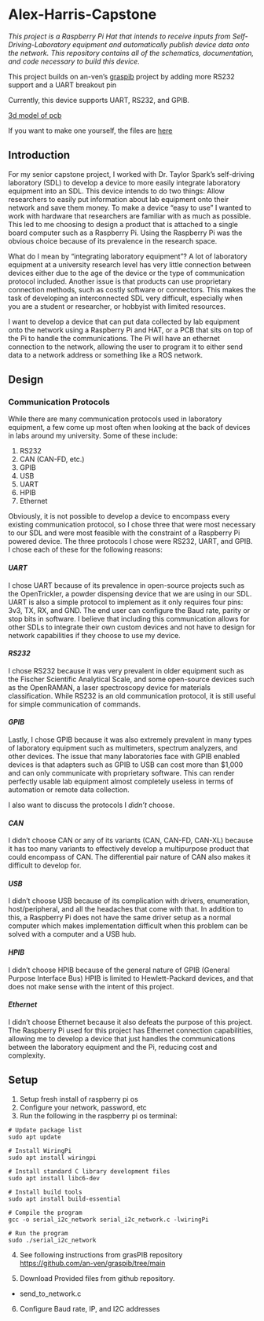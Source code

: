 # Alex-Harris-Capstone
 _This project is a Raspberry Pi Hat that intends to receive inputs from Self-Driving-Laboratory equipment and automatically publish device data onto the network.
This repository contains all of the schematics, documentation, and code necessary to build this device._

This project builds on an-ven’s [graspib](https://github.com/an-ven/graspib) project by adding more RS232 support and a UART breakout pin

Currently, this device supports UART, RS232, and GPIB. 

[3d model of pcb](https://github.com/achihuahua22/Alex-Harris-Capstone/blob/main/capstone_rev3_3d_screenshot.png)

If you want to make one yourself, the files are [here](capstone_cad_rev3)





## Introduction
  For my senior capstone project, I worked with Dr. Taylor Spark’s self-driving laboratory (SDL) to develop a device to more easily integrate laboratory equipment into an SDL. This device intends to do two things: Allow researchers to easily put information about lab equipment onto their network and save them money. To make a device “easy to use” I wanted to work with hardware that researchers are familiar with as much as possible. This led to me choosing to design a product that is attached to a single board computer such as a Raspberry Pi. Using the Raspberry Pi was the obvious choice because of its prevalence in the research space. 

  What do I mean by “integrating laboratory equipment”? A lot of laboratory equipment at a university research level has very little connection between devices either due to the age of the device or the type of communication protocol included. Another issue is that products can use proprietary connection methods, such as costly software or connectors. This makes the task of developing an interconnected SDL very difficult, especially when you are a student or researcher, or hobbyist with limited resources. 

  I want to develop a device that can put data collected by lab equipment onto the network using a Raspberry Pi and HAT, or a PCB that sits on top of the Pi to handle the communications. The Pi will have an ethernet connection to the network, allowing the user to program it to either send data to a network address or something like a ROS network.
## Design
### Communication Protocols
While there are many communication protocols used in laboratory equipment, a few come up most often when looking at the back of devices in labs around my university. Some of these include:

1. RS232
2. CAN (CAN-FD, etc.)
3. GPIB
4. USB
5. UART
6. HPIB
7. Ethernet

Obviously, it is not possible to develop a device to encompass every existing communication protocol, so I chose three that were most necessary to our SDL and were most feasible with the constraint of a Raspberry Pi powered device. The three protocols I chose were RS232, UART, and GPIB. I chose each of these for the following reasons:
#### _UART_
I chose UART because of its prevalence in open-source projects such as the OpenTrickler, a powder dispensing device that we are using in our SDL. UART is also a simple protocol to implement as it only requires four pins: 3v3, TX, RX, and GND. The end user can configure the Baud rate, parity or stop bits in software. I believe that including this communication allows for other SDLs to integrate their own custom devices and not have to design for network capabilities if they choose to use my device. 
#### _RS232_
I chose RS232 because it was very prevalent in older equipment such as the Fischer Scientific Analytical Scale, and some open-source devices such as the OpenRAMAN, a laser spectroscopy device for materials classification. While RS232 is an old communication protocol, it is still useful for simple communication of commands. 
#### _GPIB_
Lastly, I chose GPIB because it was also extremely prevalent in many types of laboratory equipment such as multimeters, spectrum analyzers, and other devices. The issue that many laboratories face with GPIB enabled devices is that adapters such as GPIB to USB can cost more than $1,000 and can only communicate with proprietary software. This can render perfectly usable lab equipment almost completely useless in terms of automation or remote data collection.

I also want to discuss the protocols I *didn’t* choose.

#### _CAN_
I didn’t choose CAN or any of its variants (CAN, CAN-FD, CAN-XL) because it has too many variants to effectively develop a multipurpose product that could encompass of CAN. The differential pair nature of CAN also makes it difficult to develop for.
#### _USB_
I didn’t choose USB because of its complication with drivers, enumeration, host/peripheral, and all the headaches that come with that. In addition to this, a Raspberry Pi does not have the same driver setup as a normal computer which makes implementation difficult when this problem can be solved with a computer and a USB hub.
#### _HPIB_
I didn’t choose HPIB because of the general nature of GPIB (General Purpose Interface Bus) HPIB is limited to Hewlett-Packard devices, and that does not make sense with the intent of this project.
#### _Ethernet_
I didn’t choose Ethernet because it also defeats the purpose of this project. The Raspberry Pi used for this project has Ethernet connection capabilities, allowing me to develop a device that just handles the communications between the laboratory equipment and the Pi, reducing cost and complexity.

## Setup
1. Setup fresh install of raspberry pi os
2. Configure your network, password, etc
3. Run the following in the raspberry pi os terminal:
 ```
# Update package list
sudo apt update
   
# Install WiringPi
sudo apt install wiringpi
  
# Install standard C library development files
sudo apt install libc6-dev
 
# Install build tools
sudo apt install build-essential

# Compile the program
gcc -o serial_i2c_network serial_i2c_network.c -lwiringPi

# Run the program
sudo ./serial_i2c_network
```
4. See following instructions from grasPIB repository
https://github.com/an-ven/graspib/tree/main

5. Download Provided files from github repository.
-	send_to_network.c
6. Configure Baud rate, IP, and I2C addresses



